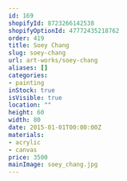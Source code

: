```yaml
---
id: 169
shopifyId: 8723266142538
shopifyOptionId: 47772435218762
order: 419
title: Soey Chang
slug: soey-chang
url: art-works/soey-chang
aliases: []
categories:
- painting
inStock: true
isVisible: true
location: ""
height: 60
width: 80
date: 2015-01-01T00:00:00Z
materials:
- acrylic
- canvas
price: 3500
mainImage: soey_chang.jpg
---
```

